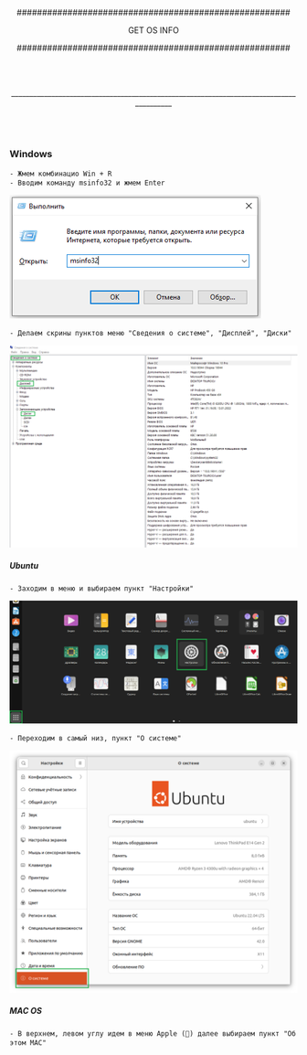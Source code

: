 <br/><br/>
<br/><br/>
<p align="center">######################################################</p>
<p align="center">GET OS INFO</p>
<p align="center">######################################################</p>
<br/><br/>
<p align="center">________________________________________________________________________________________</p>
<br/><br/>


### Windows
    - Жмем комбинацио Win + R
    - Вводим команду msinfo32 и жмем Enter

![Screenshot](img/winr_msinfo.png)

    - Делаем скрины пунктов меню "Сведения о системе", "Дисплей", "Диски"

![Screenshot](img/msinfo32.png)

##### Ubuntu
    - Заходим в меню и выбираем пункт "Настройки"
![Screenshot](img/linux_settings.png)

    - Переходим в самый низ, пункт "О системе"
![Screenshot](img/about_os.png)


##### MAC OS
    - В верхнем, левом углу идем в меню Apple () далее выбираем пункт "Об этом МАС"

